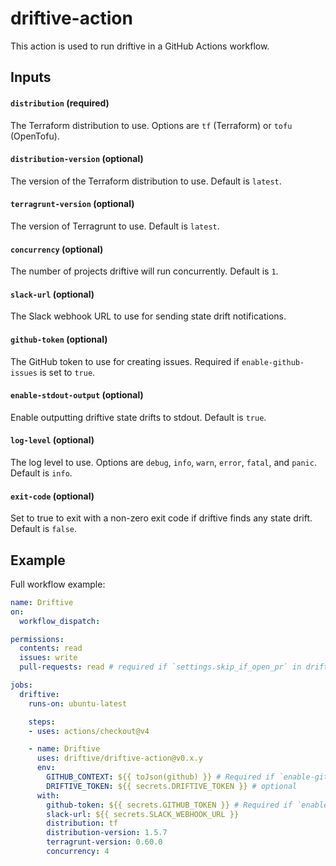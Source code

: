 # driftive-action

This action is used to run driftive in a GitHub Actions workflow.

## Inputs

#### `distribution` (required)

The Terraform distribution to use. Options are `tf` (Terraform) or `tofu` (OpenTofu).

#### `distribution-version` (optional)

The version of the Terraform distribution to use. Default is `latest`.

#### `terragrunt-version` (optional)

The version of Terragrunt to use. Default is `latest`.

#### `concurrency` (optional)

The number of projects driftive will run concurrently. Default is `1`.

#### `slack-url` (optional)

The Slack webhook URL to use for sending state drift notifications.

#### `github-token` (optional)

The GitHub token to use for creating issues. Required if `enable-github-issues` is set to `true`.

#### `enable-stdout-output` (optional)

Enable outputting driftive state drifts to stdout. Default is `true`.

#### `log-level` (optional)

The log level to use. Options are `debug`, `info`, `warn`, `error`, `fatal`, and `panic`. Default is `info`.

#### `exit-code` (optional)

Set to true to exit with a non-zero exit code if driftive finds any state drift. Default is `false`.

## Example

Full workflow example:

```yaml
name: Driftive
on:
  workflow_dispatch:

permissions:
  contents: read
  issues: write
  pull-requests: read # required if `settings.skip_if_open_pr` in driftive.yml is set to true

jobs:
  driftive:
    runs-on: ubuntu-latest

    steps:
    - uses: actions/checkout@v4

    - name: Driftive
      uses: driftive/driftive-action@v0.x.y
      env:
        GITHUB_CONTEXT: ${{ toJson(github) }} # Required if `enable-github-issues` is true
        DRIFTIVE_TOKEN: ${{ secrets.DRIFTIVE_TOKEN }} # optional
      with:
        github-token: ${{ secrets.GITHUB_TOKEN }} # Required if `enable-github-issues` is true
        slack-url: ${{ secrets.SLACK_WEBHOOK_URL }}
        distribution: tf
        distribution-version: 1.5.7
        terragrunt-version: 0.60.0
        concurrency: 4
```
